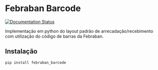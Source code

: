 # Febraban Barcode

[![Documentation Status](https://readthedocs.org/projects/febraban-barcode/badge/?version=stable)](https://febraban-barcode.readthedocs.io/pt_BR/stable/?badge=stable)

Implementação em python do layout padrão de arrecadação/recebimento com utilização do código de barras da Febraban.

## Instalação

```bash
pip install febraban_barcode
```

